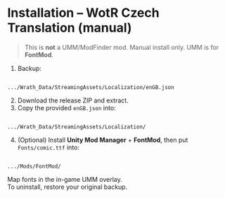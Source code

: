 # Installation – WotR Czech Translation (manual)

> This is **not** a UMM/ModFinder mod. Manual install only. UMM is for **FontMod**.

1) Backup:
```

.../Wrath_Data/StreamingAssets/Localization/enGB.json

```
2) Download the release ZIP and extract.  
3) Copy the provided `enGB.json` into:
```

.../Wrath_Data/StreamingAssets/Localization/

```
4) (Optional) Install **Unity Mod Manager** + **FontMod**, then put `Fonts/comic.ttf` into:
```

.../Mods/FontMod/

```
Map fonts in the in-game UMM overlay.  
To uninstall, restore your original backup.
```


